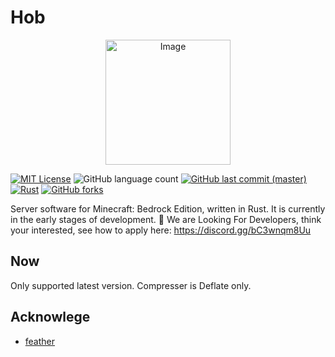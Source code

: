 # Hob

<p align="center">
  <img src="https://github.com/ueno-aki/Hob/assets/111332986/050d8078-2869-44a0-8c06-d62a7bbd0faa" alt="Image" width="200" height="200" />
</p>

[![MIT License](http://img.shields.io/badge/license-MIT-blue.svg?style=flat)](https://github.com/ueno-aki/Hob/blob/master/LICENSE)
![GitHub language count](https://img.shields.io/github/languages/count/ueno-aki/Hob)
[![GitHub last commit (master)](https://img.shields.io/github/last-commit/ueno-aki/Hob/master)](https://github.com/ueno-aki/Hob/commits/master/)
[![Rust](https://github.com/ueno-aki/Hob/actions/workflows/rust.yml/badge.svg)](https://github.com/ueno-aki/Hob/actions/workflows/rust.yml)
[![GitHub forks](https://img.shields.io/github/forks/ueno-aki/Hob)](https://github.com/ueno-aki/Hob/forks)

Server software for Minecraft: Bedrock Edition, written in Rust. It is currently in the early stages of development. 🚧
We are Looking For Developers, think your interested, see how to apply here: <https://discord.gg/bC3wnqm8Uu>

## Now

Only supported latest version.
Compresser is Deflate only.

## Acknowlege

* [feather](https://github.com/feather-rs/feather/blob/main/LICENSE.md)
